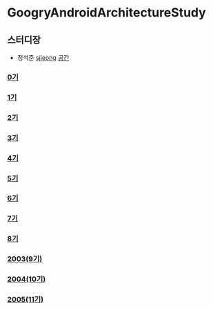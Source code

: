 # GoogryAndroidArchitectureStudy

## 스터디장
- 정석준 [sjjeong](https://github.com/sjjeong)
[공간](https://github.com/StudyFork/GoogryAndroidArchitectureStudy/tree/master/sjjeong)

### [0기](https://github.com/StudyFork/GoogryAndroidArchitectureStudy/tree/master/class00)
### [1기](https://github.com/StudyFork/GoogryAndroidArchitectureStudy/tree/master/class01)
### [2기](https://github.com/StudyFork/GoogryAndroidArchitectureStudy/tree/master/class02)
### [3기](https://github.com/StudyFork/GoogryAndroidArchitectureStudy/tree/master/class03)
### [4기](https://github.com/StudyFork/GoogryAndroidArchitectureStudy/tree/master/class04)
### [5기](https://github.com/StudyFork/GoogryAndroidArchitectureStudy/tree/master/class05)
### [6기](https://github.com/StudyFork/GoogryAndroidArchitectureStudy/tree/master/class06)
### [7기](https://github.com/StudyFork/GoogryAndroidArchitectureStudy/tree/master/class07)
### [8기](https://github.com/StudyFork/GoogryAndroidArchitectureStudy/tree/master/class08)
### [2003(9기)](https://github.com/StudyFork/GoogryAndroidArchitectureStudy/tree/master/2003)
### [2004(10기)](https://github.com/StudyFork/GoogryAndroidArchitectureStudy/tree/master/2004)
### [2005(11기)](https://github.com/RyuC0605/GoogryAndroidArchitectureStudy/tree/2005/init-readme/2005)
